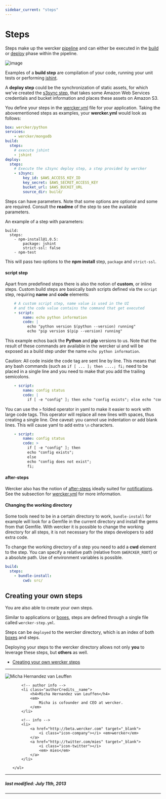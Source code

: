 ```yaml
---
sidebar_current: "steps"
---
```


# Steps

Steps make up the wercker
[pipeline](/articles/introduction/pipeline.html) and can either be
executed in the [build](/articles/introduction/builds.html) or
[deploy](/articles/introduction/deploys.html) phase within the pipeline.

![image](http://f.cl.ly/items/2O3V2n3A1n2d3u3S363D/wercker_pipeline.png)

Examples of a **build step** are compilation of your code, running your
unit tests or performing
[jshint](https://github.com/wercker/step-jshint/).

A **deploy step** could be the synchronization of static assets, for
which we've created the [s3sync
step](https://github.com/wercker/step-s3sync/), that takes some Amazon
Web Services
credentials and bucket information and places these assets on Amazon S3.

You define your steps in the [wercker.yml](/articles/werckeryml) file
for your application. Taking the
abovementioned steps as examples, your **wercker.yml** would look as
follows:

```yaml
box: wercker/python
services:
    - wercker/mongodb
build:
  steps:
    # execute jshint
    - jshint
deploy:
  steps:
    # Execute the s3sync deploy step, a step provided by wercker
    - s3sync:
        key_id: $AWS_ACCESS_KEY_ID
        key_secret: $AWS_SECRET_ACCESS_KEY
        bucket_url: $AWS_BUCKET_URL
        source_dir: build/
```

Steps can have parameters. Note that some options are optional and some
are required. Consult the **readme** of the step to see the available
parameters.

An example of a step with parameters:

    build:
      steps:
        - npm-install@1.0.5:
            package: jshint
            strict-ssl: false
        - npm-test

This will pass two options to the **npm install** step, `package` and `strict-ssl`.

#### script step

Apart from predefined steps there is also the notion of **custom**, or
inline steps. Custom build steps are basically bash scripts defined 
via the `script` step, requiring **name** and **code** elements:

```yaml
    # A custom script step, name value is used in the UI
    # and the code value contains the command that get executed
    - script:
        name: echo python information
        code: |
          echo "python version $(python --version) running"
          echo "pip version $(pip --version) running"
```

This example echos back the **Python** and **pip** versions to us. Note
that the result of these commands are available in the wercker ui and
will be exposed as a build step under the name `echo python
information`.

Caution: All code inside the code tag are sent line by line. This means that any bash
commands (such as `if [ ... ]; then ....; fi;` need to be placed in a single
line and you need to make that you add the trailing semicolons.

```yaml
    - script:
        name: config status
        code: |
          if [ -e "config" ]; then echo "config exists"; else echo "config does not exist"; fi;
```

You can use the `>` folded operator in yaml to make it easier to work with large
code tags. This operator will replace all new lines with spaces, thus creating a
single line. One caveat: you cannot use indentation or add blank lines. This
will cause yaml to add extra `\n` characters.

```yaml
    - script:
        name: config status
        code: >
          if [ -e "config" ]; then
          echo "config exists";
          else
          echo "config does not exist";
          fi;
```

#### after-steps

Wercker also has the notion of [after-steps](/articles/werckeryml/#after-steps) ideally suited for [notifications](/articles/werckeryml/notifications.html). See the subsection for [wercker.yml](/articles/werckeryml) for more information.

#### Changing the working directory

Some tools need to be in a certain directory to work, `bundle-install` for example will look for a Gemfile in the current directory and install the gems from that Gemfile. With wercker it is possible to change the working directory for all steps, it is not necessary for the steps developers to add extra code.

To change the working directory of a step you need to add a **cwd** element to the step. You can specify a relative path (relative from `$WERCKER_ROOT`) or a absolute path. Use of environment variables is possible.

```yaml
build:
  steps:
    - bundle-install:
        cwd: src/
```

## Creating your own steps

You are also able to create your own steps.

Similar to applications or [boxes](/articles/boxes/), steps are defined through a single file called
`wercker-step.yml`.

Steps can be `deployed` to the wercker
directory, which is an index of both [boxes](/articles/boxes/) and steps.

Deploying your steps to the wercker directory allows not only **you** to
leverage these steps, but **others** as well.


* [Creating your own wercker steps](/articles/steps/create.html)

<!--You can explore the wercker directory for boxes [here](http://app.wercker.com/explore). -->

-------

<div class="authorCredits">
    <span class="profile-picture">
        <img src="https://secure.gravatar.com/avatar/d4b19718f9748779d7cf18c6303dc17f?d=identicon&s=192" alt="Micha Hernandez van Leuffen"/>
    </span>
    <ul class="authorCredits">

        <!-- author info -->
        <li class="authorCredits__name">
            <h4>Micha Hernandez van Leuffen</h4>
            <em>
                Micha is cofounder and CEO at wercker.
            </em>
        </li>

        <!-- info -->
        <li>
            <a href="http://beta.wercker.com" target="_blank">
                <i class="icon-company"></i> <em>wercker</em>
            </a>
            <a href="http://twitter.com/mies" target="_blank">
                <i class="icon-twitter"></i>
                <em> mies</em>
            </a>
        </li>

    </ul>
</div>

-------
##### last modified: July 11th, 2013
-------
